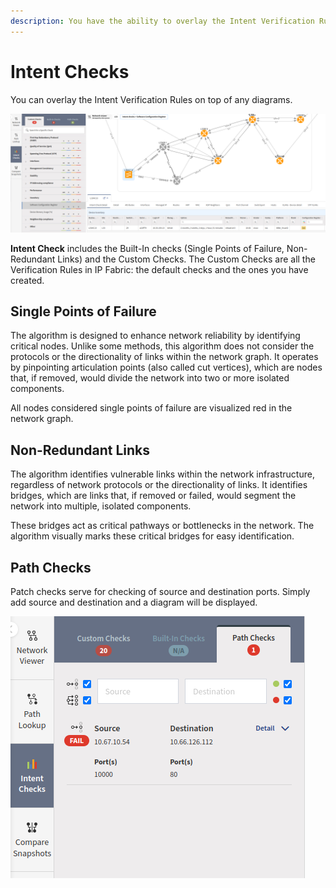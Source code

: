 ```yaml
---
description: You have the ability to overlay the Intent Verification Rules on top of any diagrams with the intent checks.
---
```


# Intent Checks

You can overlay the Intent Verification Rules on top of any diagrams.

![Intent checks](intent_checks.png)

**Intent Check** includes the Built-In checks (Single Points of Failure,
Non-Redundant Links) and the Custom Checks. The Custom Checks are all
the Verification Rules in IP Fabric: the default checks and the ones you
have created.

## Single Points of Failure

The algorithm is designed to enhance network reliability by identifying
critical nodes. Unlike some methods, this algorithm does not consider
the protocols or the directionality of links within the network graph.
It operates by pinpointing articulation points (also called cut vertices),
which are nodes that, if removed, would divide the network into
two or more isolated components.

All nodes considered single points of failure are visualized red in
the network graph.

## Non-Redundant Links

The algorithm identifies vulnerable links within the network infrastructure,
regardless of network protocols or the directionality of links.
It identifies bridges, which are links that, if removed or failed, would
segment the network into multiple, isolated components.

These bridges act as critical pathways or bottlenecks in the network.
The algorithm visually marks these critical bridges for easy identification.

## Path Checks

Patch checks serve for checking of source and destination ports. Simply
add source and destination and a diagram will be displayed.

![Path checks](path_checks.png)
